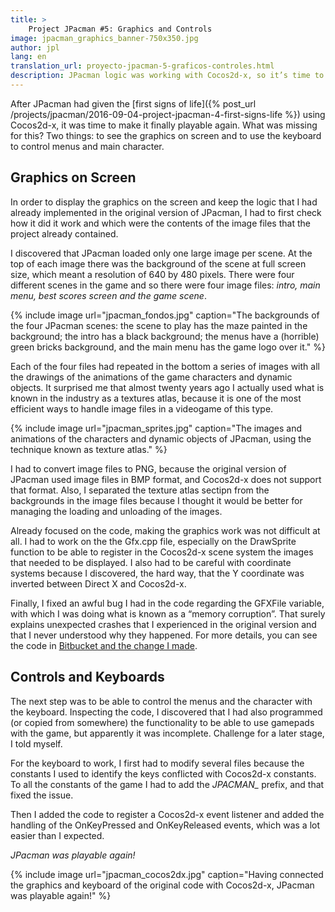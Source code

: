 ```yaml
---
title: >
    Project JPacman #5: Graphics and Controls
image: jpacman_graphics_banner-750x350.jpg
author: jpl
lang: en
translation_url: proyecto-jpacman-5-graficos-controles.html
description: JPacman logic was working with Cocos2d-x, so it’s time to make the graphics and controls work so that the game is playable again.
---
```


After JPacman had given the [first signs of life]({% post_url /projects/jpacman/2016-09-04-project-jpacman-4-first-signs-life %}) using Cocos2d-x, it was time to make it finally playable again. What was missing for this? Two things: to see the graphics on screen and to use the keyboard to control menus and main character.

## Graphics on Screen

In order to display the graphics on the screen and keep the logic that I had already implemented in the original version of JPacman, I had to first check how it did it work and which were the contents of the image files that the project already contained.

I discovered that JPacman loaded only one large image per scene. At the top of each image there was the background of the scene at full screen size, which meant a resolution of 640 by 480 pixels. There were four different scenes in the game and so there were four image files: *intro, main menu, best scores screen and the game scene*.

{% include image url="jpacman_fondos.jpg" caption="The backgrounds of the four JPacman scenes: the scene to play has the maze painted in the background; the intro has a black background; the menus have a (horrible) green bricks background, and the main menu has the game logo over it." %}

Each of the four files had repeated in the bottom a series of images with all the drawings of the animations of the game characters and dynamic objects. It surprised me that almost twenty years ago I actually used what is known in the industry as a textures atlas, because it is one of the most efficient ways to handle image files in a videogame of this type.

{% include image url="jpacman_sprites.jpg" caption="The images and animations of the characters and dynamic objects of JPacman, using the technique known as texture atlas." %}

I had to convert image files to PNG, because the original version of JPacman used image files in BMP format, and Cocos2d-x does not support that format. Also, I separated the texture atlas sectipn from the backgrounds in the image files because I thought it would be better for managing the loading and unloading of the images.

Already focused on the code, making the graphics work was not difficult at all. I had to work on the the Gfx.cpp file, especially on the DrawSprite function to be able to register in the Cocos2d-x scene system the images that needed to be displayed. I also had to be careful with coordinate systems because I discovered, the hard way, that the Y coordinate was inverted between Direct X and Cocos2d-x.

Finally, I fixed an awful bug I had in the code regarding the GFXFile variable, with which I was doing what is known as a “memory corruption”. That surely explains unexpected crashes that I experienced in the original version and that I never understood why they happened. For more details, you can see the code in [Bitbucket and the change I made](https://bitbucket.org/papagamedev/jpacman/commits/9c2ad628a05cfc58d09199d0cfcd3b4a52790db7#chg-JPacman1999/Src/JPacman/gfx.cpp).

## Controls and Keyboards

The next step was to be able to control the menus and the character with the keyboard. Inspecting the code, I discovered that I had also programmed (or copied from somewhere) the functionality to be able to use gamepads with the game, but apparently it was incomplete. Challenge for a later stage, I told myself.

For the keyboard to work, I first had to modify several files because the constants I used to identify the keys conflicted with Cocos2d-x constants. To all the constants of the game I had to add the *JPACMAN_* prefix, and that fixed the issue.

Then I added the code to register a Cocos2d-x event listener and added the handling of the OnKeyPressed and OnKeyReleased events, which was a lot easier than I expected.

*JPacman was playable again!*

{% include image url="jpacman_cocos2dx.jpg" caption="Having connected the graphics and keyboard of the original code with Cocos2d-x, JPacman was playable again!" %}
